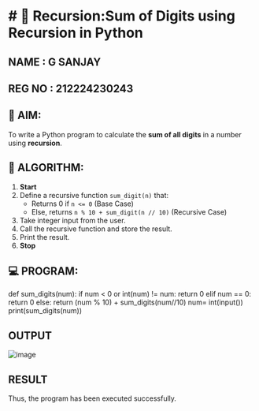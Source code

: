 # # 🔁 Recursion:Sum of Digits using Recursion in Python
NAME : G SANJAY
---
REG NO : 212224230243
---
## 🎯 AIM:
To write a Python program to calculate the **sum of all digits** in a number using **recursion**.

## 🧠 ALGORITHM:

1. **Start**
2. Define a recursive function `sum_digit(n)` that:
   - Returns 0 if `n <= 0` (Base Case)
   - Else, returns `n % 10 + sum_digit(n // 10)` (Recursive Case)
3. Take integer input from the user.
4. Call the recursive function and store the result.
5. Print the result.
6. **Stop**

## 💻 PROGRAM:
  def sum_digits(num):
      if num < 0 or int(num) != num:
          return 0
      elif num == 0:
          return 0
      else:
          return (num % 10) + sum_digits(num//10)
  num= int(input())
  print(sum_digits(num))

## OUTPUT
![image](https://github.com/user-attachments/assets/02d60b88-a02f-4083-aa2d-3e1787ae10ca)

## RESULT
Thus, the program has been executed successfully.
